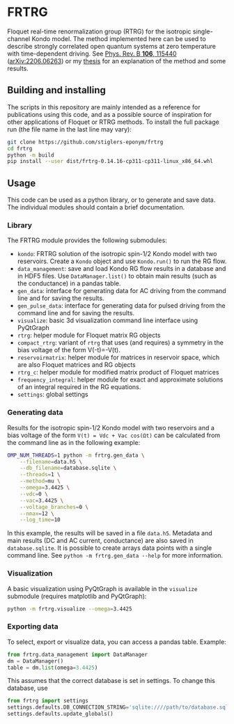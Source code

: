 # FRTRG
Floquet real-time renormalization group (RTRG) for the isotropic single-channel Kondo model.
The method implemented here can be used to describe strongly correlated open quantum systems at zero temperature with time-dependent driving.
See [Phys. Rev. B **106**, 115440](https://doi.org/10.1103/PhysRevB.106.115440) ([arXiv:2206.06263](https://arxiv.org/abs/2206.06263)) or my [thesis](https://doi.org/10.18154/RWTH-2023-05062) for an explanation of the method and some results.


## Building and installing
The scripts in this repository are mainly intended as a reference for publications using this code, and as a possible source of inspiration for other applications of Floquet or RTRG methods.
To install the full package run (the file name in the last line may vary):
```sh
git clone https://github.com/stiglers-eponym/frtrg
cd frtrg
python -m build
pip install --user dist/frtrg-0.14.16-cp311-cp311-linux_x86_64.whl
```

## Usage
This code can be used as a python library, or to generate and save data.
The individual modules should contain a brief documentation.

### Library
The FRTRG module provides the following submodules:
* `kondo`: FRTRG solution of the isotropic spin-1/2 Kondo model with two reservoirs. Create a `Kondo` object and use `Kondo.run()` to run the RG flow.
* `data_management`: save and load Kondo RG flow results in a database and in HDF5 files. Use `DataManager.list()` to obtain main results (such as the conductance) in a pandas table.
* `gen_data`: interface for generating data for AC driving from the command line and for saving the results.
* `gen_pulse_data`: interface for generating data for pulsed driving from the command line and for saving the results.
* `visualize`: basic 3d visualization command line interface using PyQtGraph
* `rtrg`: helper module for Floquet matrix RG objects
* `compact_rtrg`: variant of `rtrg` that uses (and requires) a symmetry in the bias voltage of the form V(-t)=-V(t).
* `reservoirmatrix`: helper module for matrices in reservoir space, which are also Floquet matrices and RG objects
* `rtrg_c`: helper module for modified matrix product of Floquet matrices
* `frequency_integral`: helper module for exact and approximate solutions of an integral required in the RG equations.
* `settings`: global settings

### Generating data
Results for the isotropic spin-1/2 Kondo model with two reservoirs and a bias voltage of the form `V(t) = Vdc + Vac cos(Ωt)` can be calculated from the command line as in the following example:
```sh
OMP_NUM_THREADS=1 python -m frtrg.gen_data \
    --filename=data.h5 \
    --db_filename=database.sqlite \
    --threads=1 \
    --method=mu \
    --omega=3.4425 \
    --vdc=0 \
    --vac=3.4425 \
    --voltage_branches=0 \
    --nmax=12 \
    --log_time=10
```
In this example, the results will be saved in a file `data.h5`. Metadata and main results (DC and AC current, conductance) are also saved in `database.sqlite`.
It is possible to create arrays data points with a single command line. See `python -m frtrg.gen_data --help` for more information.

### Visualization
A basic visualization using PyQtGraph is available in the `visualize` submodule (requires matplotlib and PyQtGraph):
```sh
python -m frtrg.visualize --omega=3.4425
```

### Exporting data
To select, export or visualize data, you can access a pandas table. Example:
```python
from frtrg.data_management import DataManager
dm = DataManager()
table = dm.list(omega=3.4425)
```
This assumes that the correct database is set in settings. To change this database, use
```python
from frtrg import settings
settings.defaults.DB_CONNECTION_STRING='sqlite:////path/to/database.sqlite'
settings.defaults.update_globals()
```
